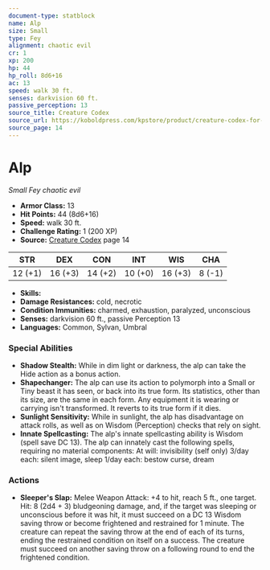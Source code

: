 ```yaml
---
document-type: statblock
name: Alp
size: Small
type: Fey
alignment: chaotic evil
cr: 1
xp: 200
hp: 44
hp_roll: 8d6+16
ac: 13
speed: walk 30 ft.
senses: darkvision 60 ft. 
passive_perception: 13
source_title: Creature Codex
source_url: https://koboldpress.com/kpstore/product/creature-codex-for-5th-edition-dnd
source_page: 14
---
```


# Alp

*Small* *Fey* *chaotic evil*

- **Armor Class:** 13
- **Hit Points:** 44 (8d6+16)
- **Speed:** walk 30 ft.
- **Challenge Rating:** 1 (200 XP)
- **Source:** [Creature Codex](https://koboldpress.com/kpstore/product/creature-codex-for-5th-edition-dnd) page 14

| STR | DEX | CON | INT | WIS | CHA |
| --- | --- | --- | --- | --- | --- |
| 12 (+1) | 16 (+3) | 14 (+2) | 10 (+0) | 16 (+3) | 8 (-1) |

- **Skills:** 
- **Damage Resistances:** cold, necrotic
- **Condition Immunities:** charmed, exhaustion, paralyzed, unconscious
- **Senses:** darkvision 60 ft., passive Perception 13
- **Languages:** Common, Sylvan, Umbral

### Special Abilities

- **Shadow Stealth:** While in dim light or darkness, the alp can take the Hide action as a bonus action.
- **Shapechanger:** The alp can use its action to polymorph into a Small or Tiny beast it has seen, or back into its true form. Its statistics, other than its size, are the same in each form. Any equipment it is wearing or carrying isn't transformed. It reverts to its true form if it dies.
- **Sunlight Sensitivity:** While in sunlight, the alp has disadvantage on attack rolls, as well as on Wisdom (Perception) checks that rely on sight.
- **Innate Spellcasting:** The alp's innate spellcasting ability is Wisdom (spell save DC 13). The alp can innately cast the following spells, requiring no material components:
At will: invisibility (self only)
3/day each: silent image, sleep
1/day each: bestow curse, dream

### Actions

- **Sleeper's Slap:** Melee Weapon Attack: +4 to hit, reach 5 ft., one target. Hit: 8 (2d4 + 3) bludgeoning damage, and, if the target was sleeping or unconscious before it was hit, it must succeed on a DC 13 Wisdom saving throw or become frightened and restrained for 1 minute. The creature can repeat the saving throw at the end of each of its turns, ending the restrained condition on itself on a success. The creature must succeed on another saving throw on a following round to end the frightened condition.
